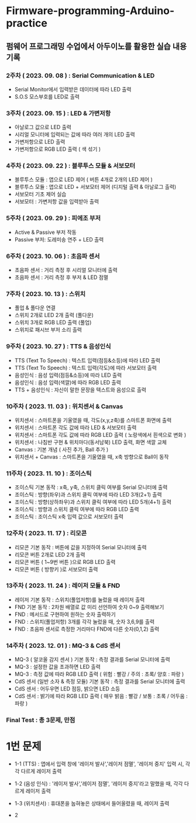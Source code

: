 # Firmware-programming-Arduino-practice
## 펌웨어 프로그래밍 수업에서 아두이노를 활용한 실습 내용 기록


### 2주차 ( 2023. 09. 08 ) : Serial Communication & LED
- Serial Monitor에서 입력받은 데이터에 따라 LED 출력
- S.O.S 모스부호를 LED로 출력

### 3주차 ( 2023. 09. 15 ) : LED & 가변저항
- 아날로그 값으로 LED 출력
- 시리얼 모니터에 입력되는 값에 따라 여러 개의 LED 출력
- 가변저항으로 LED 출력
- 가변저항으로 RGB LED 출력 ( 색 섞기 )


### 4주차 ( 2023. 09. 22 ) : 블루투스 모듈 & 서보모터
- 블루투스 모듈 : 앱으로 LED 제어 ( 버튼 4개로 2개의 LED 제어 )
- 블루투스 모듈 : 앱으로 LED + 서보모터 제어 (디지털 출력 & 아날로그 출력)
- 서보모터 기초 제어 실습
- 서보모터 : 가변저항 값을 입력받아 출력


### 5주차 ( 2023. 09. 29 ) : 피에조 부저
- Active & Passive 부저 작동
- Passive 부저: 도레미송 연주 + LED 출력


### 6주차 ( 2023. 10. 06 ) :  초음파 센서
- 초음파 센서 : 거리 측정 후 시리얼 모니터에 출력
- 초음파 센서 : 거리 측정 후 부저 & LED 점멸


### 7주차 ( 2023. 10. 13 ) : 스위치
- 풀업 & 풀다운 연결
- 스위치 2개로 LED 2개 출력 (풀다운)
- 스위치 3개로 RGB LED 출력 (풀업)
- 스위치로 패시브 부저 소리 출력


### 9주차 ( 2023. 10. 27 ) : TTS & 음성인식
- TTS (Text To Speech) : 텍스트 입력(점등&소등)에 따라 LED 출력
- TTS (Text To Speech) : 텍스트 입력(각도)에 따라 서보모터 출력
- 음성인식 : 음성 입력(점등&소등)에 따라 LED 출력
- 음성인식 : 음성 입력(색깔)에 따라 RGB LED 출력
- TTS + 음성인식 : 자신이 말한 문장을 텍스트와 음성으로 출력


### 10주차 ( 2023. 11. 03 ) : 위치센서 & Canvas
- 위치센서 : 스마트폰을 기울였을 때, 각도(x,y,z축)를 스마트폰 화면에 출력
- 위치센서 : 스마트폰 각도 값에 따라 LED & 서보모터 출력
- 위치센서 : 스마트폰 각도 값에 따라 RGB LED 출력 ( 노랑색에서 흰색으로 변화 )
- 위치센서 : 나침반 구현 & 위치마다(동서남북) LED 출력, 화면 색깔 교체
- Canvas : 기본 개념 ( 사진 추가, Ball 추가 )
- 위치센서 + Canvas : 스마트폰을 기울였을 때, x축 방향으로 Ball이 동작 


### 11주차 ( 2023. 11. 10 ) : 조이스틱
- 조이스틱 기본 동작 : x축, y축, 스위치 클릭 여부를 Serial 모니터에 출력
- 조이스틱 : 방향(좌우)과 스위치 클릭 여부에 따라 LED 3개(2+1) 출력
- 조이스틱 : 방향(상하좌우)과 스위치 클릭 여부에 따라 LED 5개(4+1) 출력
- 조이스틱 : 방향과 스위치 클릭 여부에 따라 RGB LED 출력
- 조이스틱 : 조이스틱 x축 입력 값으로 서보모터 출력


### 12주차 ( 2023. 11. 17 ) : 리모콘
- 리모콘 기본 동작 : 버튼에 값을 지정하여 Serial 모니터에 출력
- 리모콘 버튼 2개로 LED 2개 출력
- 리모콘 버튼 ( 1~9번 버튼 )으로 RGB LED 출력
- 리모콘 버튼 ( 방향키 )로 서보모터 출력


### 13주차 ( 2023. 11. 24 ) : 레이저 모듈 & FND
- 레이저 기본 동작 : 스위치(풀업저항)를 눌렀을 때 레이저 출력
- FND 기본 동작 : 2차원 배열로 값 미리 선언하여 숫자 0~9 출력해보기
- FND : 메서드로 구현하여 원하는 숫자 출력하기
- FND : 스위치(풀업저항) 3개를 각각 눌렀을 때, 숫자 3,6,9를 출력
- FND : 초음파 센서로 측정한 거리마다 FND에 다른 숫자(0,1,2) 출력


### 14주차 ( 2023. 12. 01 ) : MQ-3 & CdS 센서
- MQ-3 ( 알코올 감지 센서 ) 기본 동작 : 측정 결과를 Serial 모니터에 출력
- MQ-3 : 설정한 값을 초과하면 LED 출력 
- MQ-3 : 측정 값에 따라 RGB LED 출력
        ( 위험 : 빨강 / 주의 : 초록/ 양호 : 파랑 )
- CdS 센서 (일반 소자 & 측정 모듈) 기본 동작 : 측정 결과를 Serial 모니터에 출력
- CdS 센서 : 어두우면 LED 점등, 밝으면 LED 소등
- CdS 센서 : 밝기에 따라 RGB LED 출력
            ( 매우 밝음 : 빨강 / 보통 : 초록 / 어두움 : 파랑 )


### Final Test : 총 3문제, 만점
# 1번 문제
- 1-1 (TTS) : 앱에서 입력 창에 '레이저 발사','레이저 점멸', '레이저 중지' 입력 시, 각각 다르게 레이저 출력
- 1-2 (음성 인식) : '레이저 발사','레이저 점멸', '레이저 중지'라고 말했을 때, 각각 다르게 레이저 출력
- 1-3 (위치센서) : 휴대폰을 눕혀놓은 상태에서 들어올렸을 때, 레이저 출력

- 2
